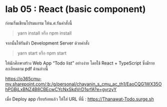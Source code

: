 # lab 05 : React (basic component)

ก่อนเริ่มเขียนโปรมแกรม ให้น.ศ.รันคำสั่งนี้

> yarn install หรือ npm install

จากนั้นให้รันตัว Development Server ด้วยคำสั่ง

> yarn start หรือ npm start

ให้นักศึกษาสร้าง Web App “Todo list” อย่างง่าย โดยใช้ React + TypeScript ซึ่งมีรายละเอียดตาม pdf ด้านล่างนี้

https://o365cmu-my.sharepoint.com/:b:/g/personal/chayanin_s_cmu_ac_th1/EaoCQG1WX35OhPGBjLxBNZ4B8CBEcwCYcNxSkdVrD1srfA?e=gyrzyY

เมื่อ Deploy app เรียบร้อยแล้ว ให้ใส่ URL ที่นี่ : https://Thanawat-Todo.surge.sh
